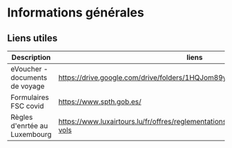 # Informations générales

## Liens utiles

Description | liens
---------- | ----------
eVoucher - documents de voyage | https://drive.google.com/drive/folders/1HQJom89yi6F1_pGBsQvsw_Oa1FR2OXHw
Formulaires FSC covid | https://www.spth.gob.es/
Règles d'enrtée au Luxembourg | https://www.luxairtours.lu/fr/offres/reglementations-dentree-et-programme-de-vols
